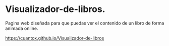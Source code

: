 # Visualizador-de-libros.
Pagina web diseñada para que puedas ver el contenido de un libro de forma animada online.

https://cuantox.github.io/Visualizador-de-libros

